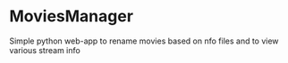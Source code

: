 MoviesManager
=============

Simple python web-app to rename movies based on nfo files and to view various stream info